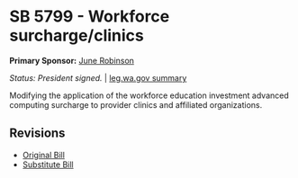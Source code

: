 # SB 5799 - Workforce surcharge/clinics
**Primary Sponsor:** [June Robinson](/person/leg/june.robinson.md)

*Status: President signed.* | [leg.wa.gov summary](https://app.leg.wa.gov/billsummary?BillNumber=5799&Year=2021)

Modifying the application of the workforce education investment advanced computing surcharge to provider clinics and affiliated organizations.

## Revisions
* [Original Bill](1/)
* [Substitute Bill](S/)